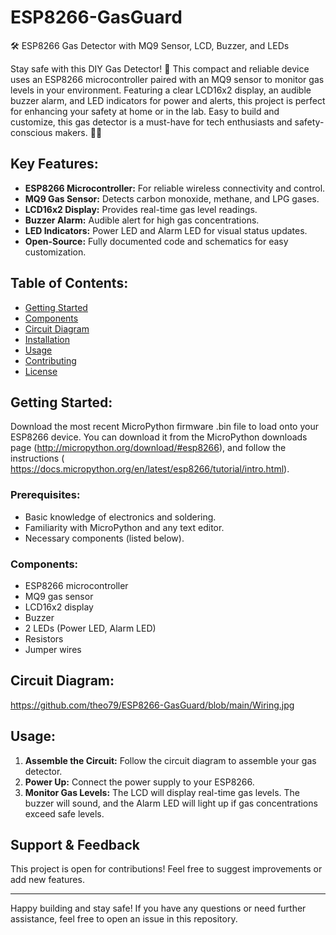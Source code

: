 # ESP8266-GasGuard
🛠️ ESP8266 Gas Detector with MQ9 Sensor, LCD, Buzzer, and LEDs

Stay safe with this DIY Gas Detector! 🚨 This compact and reliable device uses an ESP8266 microcontroller paired with an MQ9 sensor to monitor gas levels in your environment. Featuring a clear LCD16x2 display, an audible buzzer alarm, and LED indicators for power and alerts, this project is perfect for enhancing your safety at home or in the lab. Easy to build and customize, this gas detector is a must-have for tech enthusiasts and safety-conscious makers. 🔧💡

## Key Features:
- **ESP8266 Microcontroller:** For reliable wireless connectivity and control.
- **MQ9 Gas Sensor:** Detects carbon monoxide, methane, and LPG gases.
- **LCD16x2 Display:** Provides real-time gas level readings.
- **Buzzer Alarm:** Audible alert for high gas concentrations.
- **LED Indicators:** Power LED and Alarm LED for visual status updates.
- **Open-Source:** Fully documented code and schematics for easy customization.

## Table of Contents:
- [Getting Started](#getting-started)
- [Components](#components)
- [Circuit Diagram](#circuit-diagram)
- [Installation](#installation)
- [Usage](#usage)
- [Contributing](#contributing)
- [License](#license)

## Getting Started:
Download the most recent MicroPython firmware .bin file to load onto your ESP8266 device. You can download it from the MicroPython downloads page (http://micropython.org/download/#esp8266), and follow the instructions ( https://docs.micropython.org/en/latest/esp8266/tutorial/intro.html).
 
### Prerequisites:
- Basic knowledge of electronics and soldering.
- Familiarity with MicroPython and any text editor.
- Necessary components (listed below).

### Components:
- ESP8266 microcontroller
- MQ9 gas sensor
- LCD16x2 display
- Buzzer
- 2 LEDs (Power LED, Alarm LED)
- Resistors
- Jumper wires


## Circuit Diagram:
https://github.com/theo79/ESP8266-GasGuard/blob/main/Wiring.jpg


## Usage:
1. **Assemble the Circuit:**
    Follow the circuit diagram to assemble your gas detector.
2. **Power Up:**
    Connect the power supply to your ESP8266.
3. **Monitor Gas Levels:**
    The LCD will display real-time gas levels. The buzzer will sound, and the Alarm LED will light up if gas concentrations exceed safe levels.

 
 ## Support & Feedback
This project is open for contributions! Feel free to suggest improvements or add new features.  




---

Happy building and stay safe! If you have any questions or need further assistance, feel free to open an issue in this repository.
